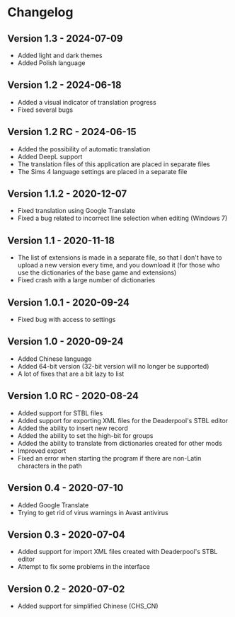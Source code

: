 # Changelog

## Version 1.3 - 2024-07-09

- Added light and dark themes
- Added Polish language

## Version 1.2 - 2024-06-18

- Added a visual indicator of translation progress
- Fixed several bugs

## Version 1.2 RC - 2024-06-15

- Added the possibility of automatic translation
- Added DeepL support
- The translation files of this application are placed in separate files
- The Sims 4 language settings are placed in a separate file

## Version 1.1.2 - 2020-12-07

- Fixed translation using Google Translate
- Fixed a bug related to incorrect line selection when editing (Windows 7)
  
## Version 1.1 - 2020-11-18

- The list of extensions is made in a separate file, so that I don't have to upload a new version every time, and you download it (for those who use the dictionaries of the base game and extensions)
- Fixed crash with a large number of dictionaries
  
## Version 1.0.1 - 2020-09-24

- Fixed bug with access to settings
  
## Version 1.0 - 2020-09-24

- Added Chinese language
- Аdded 64-bit version (32-bit version will no longer be supported)
- A lot of fixes that are a bit lazy to list
  
## Version 1.0 RC - 2020-08-24

- Added support for STBL files
- Added support for exporting XML files for the Deaderpool's STBL editor
- Added the ability to insert new record
- Added the ability to set the high-bit for groups
- Added the ability to translate from dictionaries created for other mods
- Improved export
- Fixed an error when starting the program if there are non-Latin characters in the path
  
## Version 0.4 - 2020-07-10

- Added Google Translate
- Trying to get rid of virus warnings in Avast antivirus
  
## Version 0.3 - 2020-07-04

- Added support for import XML files created with Deaderpool's STBL editor
- Attempt to fix some problems in the interface
  
## Version 0.2 - 2020-07-02

- Added support for simplified Chinese (CHS_CN)
